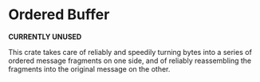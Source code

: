 Ordered Buffer
==============

**CURRENTLY UNUSED**

This crate takes care of reliably and speedily turning bytes into a series of ordered message fragments on one side, and of reliably reassembling the fragments into the original message on the other. 

